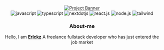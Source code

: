 <div align="center">
  <br />
    <a href="" target="_blank">
      <img src="https://cdn.discordapp.com/attachments/1079570865089417396/1236863222980673648/Banner_GitHub_Black.png?ex=66398e24&is=66383ca4&hm=e4fff612a30c60e6bfad7b2cbf1c7717a7391f20b48225763a1768fbd0a48bdd&" alt="Project Banner">
    </a>
  <br />

  <div>
    <img src="https://img.shields.io/badge/-JavaScript_-black?style=for-the-badge&logoColor=black&logo=javascript&color=D5FF7C" alt="javascript" />
    <img src="https://img.shields.io/badge/-TypeScript-black?style=for-the-badge&logoColor=white&logo=typescript&color=3178C6" alt="typescript" />
    <img src="https://img.shields.io/badge/-Next_JS-black?style=for-the-badge&logoColor=white&logo=nextdotjs&color=303030" alt="nextdotjs" />
    <img src="https://img.shields.io/badge/-React.Js_-black?style=for-the-badge&logoColor=black&logo=react&color=4FF4FF" alt="react.js" />
    <img src="https://img.shields.io/badge/-Node.Js_-black?style=for-the-badge&logoColor=black&logo=node.js&color=68FF89" alt="node.js" />
    <img src="https://img.shields.io/badge/-Tailwind_-black?style=for-the-badge&logoColor=black&logo=tailwindcss&color=68C9FF" alt="tailwind" />
  </div>

  <h3 align="center">About-me</h3>

   <div align="center">
     Hello, I am <a href="https://erlckz.com/" target="_blank"><b>Erlckz</b></a> A freelance fullstack developer who has just entered the job market
    </div>
</div>

